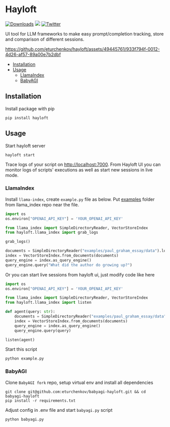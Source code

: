 # Hayloft 

[![Downloads](https://static.pepy.tech/badge/hayloft/month)](https://pepy.tech/project/hayloft)
[![](https://dcbadge.vercel.app/api/server/EKewT5cYMy?compact=true&style=flat)](https://discord.gg/EKewT5cYMy)
[![Twitter](https://img.shields.io/twitter/url/https/twitter.com/eaturchenkov.svg?style=social&label=Follow%20%40eaturchenkov)](https://twitter.com/eaturchenkov)

UI tool for LLM frameworks to make easy prompt/completion tracking, store and comparison of different sessions.

https://github.com/eturchenkov/hayloft/assets/49445761/933f794f-0012-4d26-af57-89a00e7b2dbf

- [Installation](#installation)
- [Usage](#usage)
  - [LlamaIndex](#llamaindex)
  - [BabyAGI](#babyagi)

## Installation

Install package with pip
```
pip install hayloft
```

## Usage

Start hayloft server

```
hayloft start
```

Trace logs of your script on [http://localhost:7000](http://localhost:7000). From Hayloft UI you can monitor logs of scripts' executions as well as start new sessions in live mode.

### LlamaIndex

Install `llama-index`, create `example.py` file as below. Put [examples](https://github.com/jerryjliu/llama_index/tree/main/examples) folder from llama_index repo near the file.

```python
import os
os.environ["OPENAI_API_KEY"] = 'YOUR_OPENAI_API_KEY'

from llama_index import SimpleDirectoryReader, VectorStoreIndex 
from hayloft.llama_index import grab_logs

grab_logs()

documents = SimpleDirectoryReader("examples/paul_graham_essay/data").load_data()
index = VectorStoreIndex.from_documents(documents)
query_engine = index.as_query_engine()
query_engine.query("What did the author do growing up?")
```

Or you can start live sessions from hayloft ui, just modify code like here

```python
import os
os.environ["OPENAI_API_KEY"] = 'YOUR_OPENAI_API_KEY'

from llama_index import SimpleDirectoryReader, VectorStoreIndex 
from hayloft.llama_index import listen

def agent(query: str):
    documents = SimpleDirectoryReader("examples/paul_graham_essay/data").load_data()
    index = VectorStoreIndex.from_documents(documents)
    query_engine = index.as_query_engine()
    query_engine.query(query)

listen(agent)
```

Start this script

```
python example.py
```

### BabyAGI

Clone `BabyAGI fork` repo, setup virtual env and install all dependencies

```
git clone git@github.com:eturchenkov/babyagi-hayloft.git && cd babyagi-hayloft
pip install -r requirements.txt
```

Adjust config in .env file and start `babyagi.py` script

```
python babyagi.py
```
